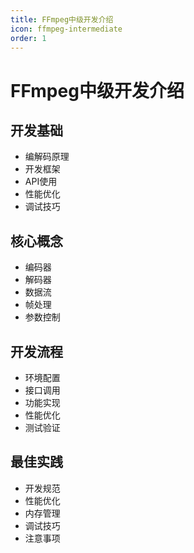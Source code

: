 ```yaml
---
title: FFmpeg中级开发介绍
icon: ffmpeg-intermediate
order: 1
---
```


# FFmpeg中级开发介绍

## 开发基础
- 编解码原理
- 开发框架
- API使用
- 性能优化
- 调试技巧

## 核心概念
- 编码器
- 解码器
- 数据流
- 帧处理
- 参数控制

## 开发流程
- 环境配置
- 接口调用
- 功能实现
- 性能优化
- 测试验证

## 最佳实践
- 开发规范
- 性能优化
- 内存管理
- 调试技巧
- 注意事项
